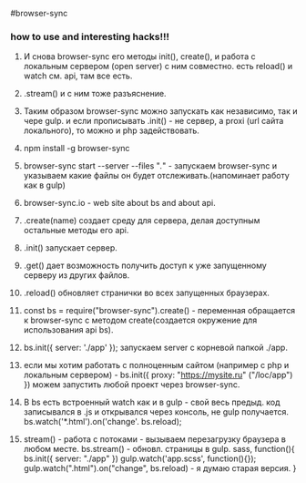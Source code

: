 #browser-sync

### how to use and interesting hacks!!!

1. И снова browser-sync его методы init(), create(), и работа с локальным сервером (open server) c ним совместно. есть reload() и watch см. api, там все есть.
2. .stream() и с ним тоже разъяснение.
3. Таким образом browser-sync можно запускать как независимо, так и чере gulp. и если прописывать .init() - не сервер, а proxi (url сайта локального), то можно и php задействовать.

1. npm install -g browser-sync
2. browser-sync start --server --files "*.*" - запускаем browser-sync и указываем какие файлы он будет отслеживать.(напоминает работу как в gulp)
3. browser-sync.io - web site about bs and about api.
4. .create(name) создает среду для сервера, делая доступным остальные методы его api. 
5. .init() запускает сервер.
6. .get() дает возможность получить доступ к уже запущенному серверу из других файлов.
7. .reload() обновляет странички во всех запущенных браузерах.
8. const bs = require("browser-sync").create() - переменная обращается к browser-sync с методом create(создается окружение для использования api bs).
9. bs.init({
    server: './app'
}); запускаем server с корневой папкой ./app.
10. если мы хотим работать с полноценным сайтом (например с php и локальным сервером)  -
bs.init({
    proxy: "https://mysite.ru" ("/loc/app")
})
можем запустить любой проект через browser-sync.
11. В bs есть встроенный watch как и в gulp - свой 
весь предыд. код записывался в .js и открывался через консоль, не gulp получается.
bs.watch('*.html').on('change'. bs.reload);
12. stream() - работа с потоками - вызываем перезагрузку браузера в любом месте. bs.stream() - обновл. страницы в gulp.
sass, function(){
    bs.init({
        server: "./app"
    })
    gulp.watch('app.scss', function(){});
    gulp.watch(".html").on("change", bs.reload) - я думаю старая версия.
}